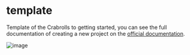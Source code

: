 # template
Template of the Crabrolls to getting started, you can see the full documentation of creating a new project on the [official documentation](https://crabrolls-cartesi.github.io/crabrolls/getting-started/new-project/).

![image](https://github.com/user-attachments/assets/f25aa5ac-1ec5-448a-bf2c-73c5a04ccb3a)
